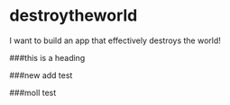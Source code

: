# destroytheworld
I want to build an app that effectively destroys the world!

###this is a heading

###new add test

###moll test
